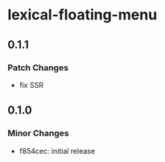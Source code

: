 # lexical-floating-menu

## 0.1.1

### Patch Changes

- fix SSR

## 0.1.0

### Minor Changes

- f854cec: initial release
